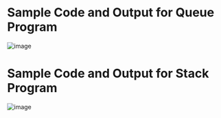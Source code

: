 # Sample  Code and Output for Queue Program
![image](https://user-images.githubusercontent.com/85218416/131533299-225d4e0a-35c1-4538-bbb1-99ebc745fd1d.png)
# Sample Code and Output for Stack Program
![image](https://user-images.githubusercontent.com/85218416/131533961-5e2588c8-8b46-4cf4-b943-aba972212b13.png)
